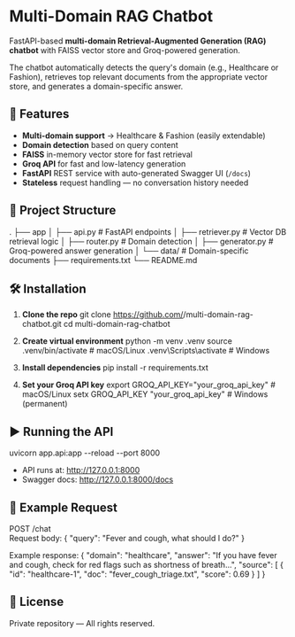 # Multi-Domain RAG Chatbot

FastAPI-based **multi-domain Retrieval-Augmented Generation (RAG) chatbot** with FAISS vector store and Groq-powered generation.

The chatbot automatically detects the query's domain (e.g., Healthcare or Fashion), retrieves top relevant documents from the appropriate vector store, and generates a domain-specific answer.

## 🚀 Features

- **Multi-domain support** → Healthcare & Fashion (easily extendable)
- **Domain detection** based on query content
- **FAISS** in-memory vector store for fast retrieval
- **Groq API** for fast and low-latency generation
- **FastAPI** REST service with auto-generated Swagger UI (`/docs`)
- **Stateless** request handling — no conversation history needed

## 📂 Project Structure

.
├── app
│ ├── api.py # FastAPI endpoints
│ ├── retriever.py # Vector DB retrieval logic
│ ├── router.py # Domain detection
│ ├── generator.py # Groq-powered answer generation
│ └── data/ # Domain-specific documents
├── requirements.txt
└── README.md

## 🛠 Installation

1. **Clone the repo**
   git clone https://github.com/<your-username>/multi-domain-rag-chatbot.git
   cd multi-domain-rag-chatbot

2. **Create virtual environment**
   python -m venv .venv
   source .venv/bin/activate # macOS/Linux
   .venv\Scripts\activate # Windows

3. **Install dependencies**
   pip install -r requirements.txt

4. **Set your Groq API key**
   export GROQ_API_KEY="your_groq_api_key" # macOS/Linux
   setx GROQ_API_KEY "your_groq_api_key" # Windows (permanent)

## ▶️ Running the API

uvicorn app.api:app --reload --port 8000

- API runs at: http://127.0.0.1:8000
- Swagger docs: http://127.0.0.1:8000/docs

## 📌 Example Request

POST /chat  
Request body:
{
"query": "Fever and cough, what should I do?"
}

Example response:
{
"domain": "healthcare",
"answer": "If you have fever and cough, check for red flags such as shortness of breath...",
"source": [
{ "id": "healthcare-1", "doc": "fever_cough_triage.txt", "score": 0.69 }
]
}

## 📄 License

Private repository — All rights reserved.
